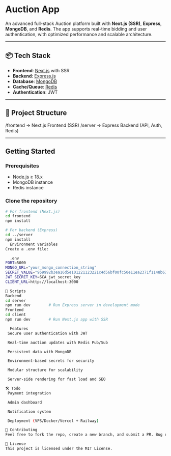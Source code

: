 #  Auction App

An advanced full-stack Auction platform built with **Next.js (SSR)**, **Express**, **MongoDB**, and **Redis**. The app supports real-time bidding and user authentication, with optimized performance and scalable architecture.

---

## 📦 Tech Stack

- **Frontend**: [Next.js](https://nextjs.org/) with SSR
- **Backend**: [Express.js](https://expressjs.com/)
- **Database**: [MongoDB](https://www.mongodb.com/)
- **Cache/Queue**: [Redis](https://redis.io/)
- **Authentication**: JWT

---

## 📁 Project Structure

/frontend → Next.js Frontend (SSR)
/server → Express Backend (API, Auth, Redis)

---

## Getting Started

### Prerequisites

- Node.js ≥ 18.x
- MongoDB instance
- Redis instance

###  Clone the repository

```bash
# For frontend (Next.js)
cd frontend
npm install

# For backend (Express)
cd ../server
npm install
  Environment Variables
Create a .env file:

  .env
PORT=5000
MONGO_URL="your_mongo_connection_string"
SECRET_VALUE="959992b3ea16d5e101221123221c4d56bf00fc50e11ea2371f1148b63f4af92d"
JWT_SECRET_KEY=SCA_jwt_secret_key
CLIENT_URL=http://localhost:3000

🧾 Scripts
Backend
cd server
npm run dev        # Run Express server in development mode
Frontend
cd client
npm run dev        # Run Next.js app with SSR

  Features
 Secure user authentication with JWT

 Real-time auction updates with Redis Pub/Sub

 Persistent data with MongoDB

 Environment-based secrets for security

 Modular structure for scalability

 Server-side rendering for fast load and SEO

🛠️ Todo
 Payment integration

 Admin dashboard

 Notification system

 Deployment (VPS/Docker/Vercel + Railway)

🧠 Contributing
Feel free to fork the repo, create a new branch, and submit a PR. Bug reports, feature requests, and improvements are welcome!

📜 License
This project is licensed under the MIT License.
